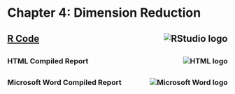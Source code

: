 # Chapter 4: Dimension Reduction

## <img src="https://img.icons8.com/?size=100&id=YYhSxUUW8osK&format=png&color=000000" alt="RStudio logo" align=right>[R Code](https://github.com/englands/R/blob/main/Data%20Mining%20for%20Business%20Analytics/Chapter%204%3A%20Dimension%20Reduction/Chapter%204%20Figures%20Code.R)

##

### <img src = "https://img.icons8.com/?size=100&id=12239&format=png&color=000000" alt="HTML logo" align=right>HTML Compiled Report

##

### <img src="https://img.icons8.com/?size=100&id=13674&format=png&color=000000" alt="Microsoft Word logo" align=right>Microsoft Word Compiled Report
